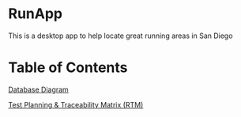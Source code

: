 # RunApp
This is a desktop app to help locate great running areas in San Diego

# Table of Contents


[Database Diagram](https://github.com/topher-chris/RunApp/blob/master/Test%20Planning%26RTM.pdf)

[Test Planning & Traceability Matrix (RTM)](https://github.com/topher-chris/RunApp/blob/master/Test%20Planning%26RTM.pdf)
